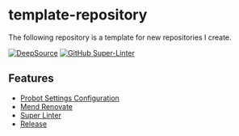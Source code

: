# template-repository
The following repository is a template for new repositories I create.

[![DeepSource](https://app.deepsource.com/gh/johncosta/template-repository.svg/?label=active+issues&show_trend=true&token=_cRR3moYw4nG9ZTeToa9nfK3)](https://app.deepsource.com/gh/johncosta/template-repository/)
[![GitHub Super-Linter](https://github.com/johncosta/template-repository/actions/workflows/linter.yml/badge.svg)](https://github.com/marketplace/actions/super-linter)

## Features
- [Probot Settings Configuration](https://probot.github.io/apps/settings/)
- [Mend Renovate](https://github.com/apps/renovate)
- [Super Linter](https://github.com/marketplace/actions/super-linter)
- [Release](https://github.com/rymndhng/release-on-push-action)
